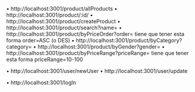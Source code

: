 • http://localhost:3001/product/allProducts
• http://localhost:3001/product/:id/
• http://localhost:3001/product/createProduct
• http://localhost:3001/product/search?name=
• http://localhost:3001/product/byPriceOrder?order= tiene que tener esta forma order=ASC (o DES)
• http://localhost:3001/product/byCategory?category=
• http://localhost:3001/product/byGender?gender=
• http://localhost:3001/product/byPriceRange?priceRange= tiene que tener esta forma priceRange=10-100

• http://localhost:3001/user/newUser
• http://localhost:3001/user/update

• http://localhost:3001/logIn
